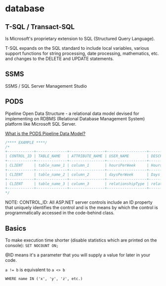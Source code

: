 # database

## T-SQL / Transact-SQL

Is Microsoft's proprietary extension to SQL (Structured Query Language).

T-SQL expands on the SQL standard to include local variables, various support functions for string processing, date processing, mathematics, etc. and changes to the DELETE and UPDATE statements.

## SSMS

SSMS / SQL Server Management Studio

## PODS

Pipeline Open Data Structure - a relational data model devised for implementing on RDBMS (Relational Database Management System) platform like Microsoft SQL Server. 

[What is the PODS Pipeline Data Model?](http://www.pods.org/pods-model/what-is-the-pods-pipeline-data-model/)

```sql
/**** EXAMPLE ****/
/*
+------------+--------------+----------------+------------------+------------------+--------------+----------+-----------+-------------+---------------+------------+--------------------+
| CONTROL_ID | TABLE_NAME   | ATTRIBUTE_NAME | USER_NAME        | DESCRIPTION      | ELEMENT_TYPE | CONSTANT | DATA_TYPE | DATA_FORMAT | DATA_GROUP_ID | RELATED_ID | EXTERNAL_REFERENCE |
+------------+--------------+----------------+------------------+------------------+--------------+----------+-----------+-------------+---------------+------------+--------------------+
| CLIENT     | table_name_1 | column_1       | hoursPerWeek     | Hours Per Week   | NULL         | NULL     | D         | DATE        | NULL          | param1     | NULL               |
+------------+--------------+----------------+------------------+------------------+--------------+----------+-----------+-------------+---------------+------------+--------------------+
| CLIENT     | table_name_2 | column_2       | daysPerWeek      | Days Per Week    | NULL         | NULL     | N         | NUMBER      | NULL          | param2     | NULL               |
+------------+--------------+----------------+------------------+------------------+--------------+----------+-----------+-------------+---------------+------------+--------------------+
| CLIENT     | table_name_3 | column_3       | relationshipType | relatioship type | NULL         | NULL     | S         | STRING      | NULL          | param3     | NULL               |
+------------+--------------+----------------+------------------+------------------+--------------+----------+-----------+-------------+---------------+------------+--------------------+
*/
```

NOTE:
CONTROL_ID: All ASP.NET server controls include an ID property that uniquely identifies the control and is the means by which the control is programmatically accessed in the code-behind class.


## Basics

To make execution time shorter (disable statistics which are printed on the console):
`SET NOCOUNT ON;`

@ID means it's a parameter that you will supply a value for later in your code.

`a != b`
is equivalent to
`a <> b`

`WHERE name IN ('x', 'y', 'z', etc.)`
